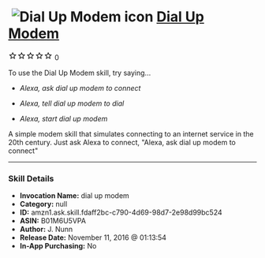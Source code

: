 # &nbsp;<img src="skill_icon" alt="Dial Up Modem icon" width="36"> [Dial Up Modem](http://alexa.amazon.com/#skills/amzn1.ask.skill.fdaff2bc-c790-4d69-98d7-2e98d99bc524)
![0 stars](../../images/ic_star_border_black_18dp_1x.png)![0 stars](../../images/ic_star_border_black_18dp_1x.png)![0 stars](../../images/ic_star_border_black_18dp_1x.png)![0 stars](../../images/ic_star_border_black_18dp_1x.png)![0 stars](../../images/ic_star_border_black_18dp_1x.png) 0

To use the Dial Up Modem skill, try saying...

* *Alexa, ask dial up modem to connect*

* *Alexa, tell dial up modem to dial*

* *Alexa, start dial up modem*

A simple modem skill that simulates connecting to an internet service in the 20th century. Just ask Alexa to connect, "Alexa, ask dial up modem to connect"

***

### Skill Details

* **Invocation Name:** dial up modem
* **Category:** null
* **ID:** amzn1.ask.skill.fdaff2bc-c790-4d69-98d7-2e98d99bc524
* **ASIN:** B01M6U5VPA
* **Author:** J. Nunn
* **Release Date:** November 11, 2016 @ 01:13:54
* **In-App Purchasing:** No
